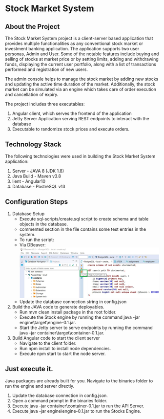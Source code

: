 # Stock Market System
## About the Project
The Stock Market System project is a client-server based application that provides multiple functionalities as any conventional stock market or investment banking application. The application supports two user personas, Admin and User. Some of the notable features include buying and selling of stocks at market price or by setting limits, adding and withdrawing funds, displaying the current user portfolio, along with a list of transactions performed and registration of new users.

The admin console helps to manage the stock market by adding new stocks and updating the active time duration of the market. Additionally, the stock market can be simulated via an engine which takes care of order execution and cancellation of expiry.

The project includes three executables:

1. Angular client, which serves the frontend of the application
2. Jetty Server Application serving REST endpoints to interact with the database
3. Executable to randomize stock prices and execute orders.

## Technology Stack
The following technologies were used in building the Stock Market System application:

1. Server - JAVA 8 (JDK 1.8)
2. Java Build - Maven v3.8
3. lient - Angular10
4. Database - PostreSQL v13

## Configuration Steps
1. Database Setup
    - Execute sql-scripts/create.sql script to create schema and table objects in the database.
    -  commented section in the file contains some test entries in the system.
    - To run the script:
    - Via DBeaver: 
        ![DBeaver](postgres-execute-sql.png)
    - Update the database connection string in config.json
2. Build the JAVA code to generate deployables.
    - Run mvn clean install package in the root folder.
    - Execute the Stock engine by running the command java -jar engine\target\engine-0.1.jar.
    - Start the Jetty server to serve endpoints by running the command java -jar container\target\container-0.1.jar.
3. Build Angular code to start the client server
    - Navigate to the client folder.
    - Run npm install to install node dependencies.
    - Execute npm start to start the node server.

## Just execute it.
Java packages are already built for you. Navigate to the binaries folder to run the engine and server directly.

1. Update the database connection in config.json.
2. Open a command prompt in the binaries folder.
3. Execute java -jar container\container-0.1.jar to run the API Server.
4. Execute java -jar engine\engine-0.1.jar to run the Stocks Engine.